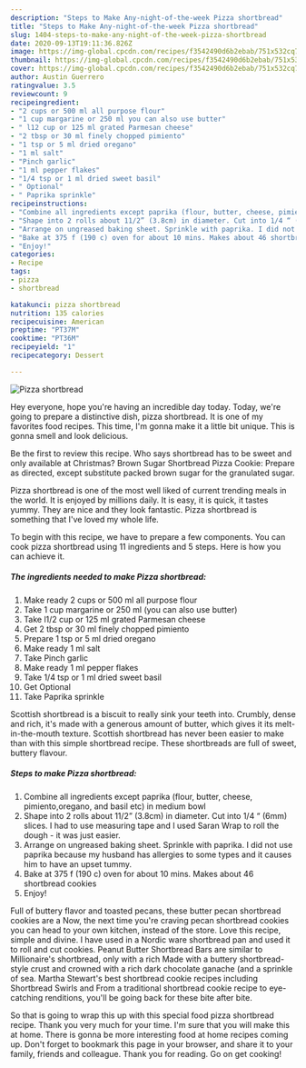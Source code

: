 ```yaml
---
description: "Steps to Make Any-night-of-the-week Pizza shortbread"
title: "Steps to Make Any-night-of-the-week Pizza shortbread"
slug: 1404-steps-to-make-any-night-of-the-week-pizza-shortbread
date: 2020-09-13T19:11:36.826Z
image: https://img-global.cpcdn.com/recipes/f3542490d6b2ebab/751x532cq70/pizza-shortbread-recipe-main-photo.jpg
thumbnail: https://img-global.cpcdn.com/recipes/f3542490d6b2ebab/751x532cq70/pizza-shortbread-recipe-main-photo.jpg
cover: https://img-global.cpcdn.com/recipes/f3542490d6b2ebab/751x532cq70/pizza-shortbread-recipe-main-photo.jpg
author: Austin Guerrero
ratingvalue: 3.5
reviewcount: 9
recipeingredient:
- "2 cups or 500 ml all purpose flour"
- "1 cup margarine or 250 ml you can also use butter"
- " l12 cup or 125 ml grated Parmesan cheese"
- "2 tbsp or 30 ml finely chopped pimiento"
- "1 tsp or 5 ml dried oregano"
- "1 ml salt"
- "Pinch garlic"
- "1 ml pepper flakes"
- "1/4 tsp or 1 ml dried sweet basil"
- " Optional"
- " Paprika sprinkle"
recipeinstructions:
- "Combine all ingredients except paprika (flour, butter, cheese, pimiento,oregano, and basil etc) in medium bowl"
- "Shape into 2 rolls about 11/2” (3.8cm) in diameter. Cut into 1/4 “ (6mm) slices. I had to use measuring tape and I used Saran Wrap to roll the dough - it was just easier."
- "Arrange on ungreased baking sheet. Sprinkle with paprika. I did not use paprika because my husband has allergies to some types and it causes him to have an upset tummy."
- "Bake at 375 f (190 c) oven for about 10 mins. Makes about 46 shortbread cookies"
- "Enjoy!"
categories:
- Recipe
tags:
- pizza
- shortbread

katakunci: pizza shortbread 
nutrition: 135 calories
recipecuisine: American
preptime: "PT37M"
cooktime: "PT36M"
recipeyield: "1"
recipecategory: Dessert

---
```



![Pizza shortbread](https://img-global.cpcdn.com/recipes/f3542490d6b2ebab/751x532cq70/pizza-shortbread-recipe-main-photo.jpg)

Hey everyone, hope you're having an incredible day today. Today, we're going to prepare a distinctive dish, pizza shortbread. It is one of my favorites food recipes. This time, I'm gonna make it a little bit unique. This is gonna smell and look delicious.

Be the first to review this recipe. Who says shortbread has to be sweet and only available at Christmas? Brown Sugar Shortbread Pizza Cookie: Prepare as directed, except substitute packed brown sugar for the granulated sugar.

Pizza shortbread is one of the most well liked of current trending meals in the world. It is enjoyed by millions daily. It is easy, it is quick, it tastes yummy. They are nice and they look fantastic. Pizza shortbread is something that I've loved my whole life.


To begin with this recipe, we have to prepare a few components. You can cook pizza shortbread using 11 ingredients and 5 steps. Here is how you can achieve it.

<!--inarticleads1-->

##### The ingredients needed to make Pizza shortbread:

1. Make ready 2 cups or 500 ml all purpose flour
1. Take 1 cup margarine or 250 ml (you can also use butter)
1. Take  l1/2 cup or 125 ml grated Parmesan cheese
1. Get 2 tbsp or 30 ml finely chopped pimiento
1. Prepare 1 tsp or 5 ml dried oregano
1. Make ready 1 ml salt
1. Take Pinch garlic
1. Make ready 1 ml pepper flakes
1. Take 1/4 tsp or 1 ml dried sweet basil
1. Get  Optional
1. Take  Paprika sprinkle


Scottish shortbread is a biscuit to really sink your teeth into. Crumbly, dense and rich, it&#39;s made with a generous amount of butter, which gives it its melt-in-the-mouth texture. Scottish shortbread has never been easier to make than with this simple shortbread recipe. These shortbreads are full of sweet, buttery flavour. 

<!--inarticleads2-->

##### Steps to make Pizza shortbread:

1. Combine all ingredients except paprika (flour, butter, cheese, pimiento,oregano, and basil etc) in medium bowl
1. Shape into 2 rolls about 11/2” (3.8cm) in diameter. Cut into 1/4 “ (6mm) slices. I had to use measuring tape and I used Saran Wrap to roll the dough - it was just easier.
1. Arrange on ungreased baking sheet. Sprinkle with paprika. I did not use paprika because my husband has allergies to some types and it causes him to have an upset tummy.
1. Bake at 375 f (190 c) oven for about 10 mins. Makes about 46 shortbread cookies
1. Enjoy!


Full of buttery flavor and toasted pecans, these butter pecan shortbread cookies are a Now, the next time you&#39;re craving pecan shortbread cookies you can head to your own kitchen, instead of the store. Love this recipe, simple and divine. I have used in a Nordic ware shortbread pan and used it to roll and cut cookies. Peanut Butter Shortbread Bars are similar to Millionaire&#39;s shortbread, only with a rich Made with a buttery shortbread-style crust and crowned with a rich dark chocolate ganache (and a sprinkle of sea. Martha Stewart&#39;s best shortbread cookie recipes including Shortbread Swirls and From a traditional shortbread cookie recipe to eye-catching renditions, you&#39;ll be going back for these bite after bite. 

So that is going to wrap this up with this special food pizza shortbread recipe. Thank you very much for your time. I'm sure that you will make this at home. There is gonna be more interesting food at home recipes coming up. Don't forget to bookmark this page in your browser, and share it to your family, friends and colleague. Thank you for reading. Go on get cooking!
